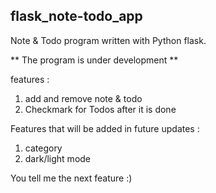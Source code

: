 ## flask_note-todo_app
Note &amp; Todo program written with Python flask.

** The program is under development **

features :
1. add and remove note & todo
2. Checkmark for Todos after it is done

Features that will be added in future updates :
1. category
2. dark/light mode


You tell me the next feature :)
